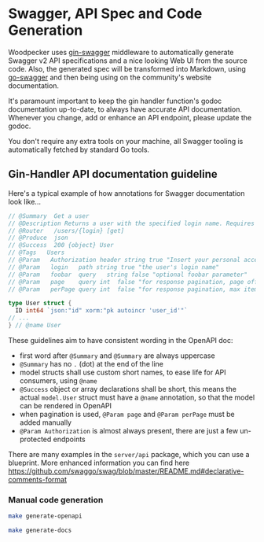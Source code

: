 # Swagger, API Spec and Code Generation

Woodpecker uses [gin-swagger](https://github.com/swaggo/gin-swagger) middleware to automatically
generate Swagger v2 API specifications and a nice looking Web UI from the source code.
Also, the generated spec will be transformed into Markdown, using [go-swagger](https://github.com/go-swagger/go-swagger)
and then being using on the community's website documentation.

It's paramount important to keep the gin handler function's godoc documentation up-to-date,
to always have accurate API documentation.
Whenever you change, add or enhance an API endpoint, please update the godoc.

You don't require any extra tools on your machine, all Swagger tooling is automatically fetched by standard Go tools.

## Gin-Handler API documentation guideline

Here's a typical example of how annotations for Swagger documentation look like...

```go title="server/api/user.go"
// @Summary  Get a user
// @Description Returns a user with the specified login name. Requires admin rights.
// @Router   /users/{login} [get]
// @Produce  json
// @Success  200 {object} User
// @Tags   Users
// @Param   Authorization header string true "Insert your personal access token" default(Bearer <personal access token>)
// @Param   login   path string true "the user's login name"
// @Param   foobar  query   string false "optional foobar parameter"
// @Param   page    query int  false "for response pagination, page offset number" default(1)
// @Param   perPage query int  false "for response pagination, max items per page" default(50)
```

```go title="server/model/user.go"
type User struct {
  ID int64 `json:"id" xorm:"pk autoincr 'user_id'"`
// ...
} // @name User
```

These guidelines aim to have consistent wording in the OpenAPI doc:

- first word after `@Summary` and `@Summary` are always uppercase
- `@Summary` has no `.` (dot) at the end of the line
- model structs shall use custom short names, to ease life for API consumers, using `@name`
- `@Success` object or array declarations shall be short, this means the actual `model.User` struct must have a `@name` annotation, so that the model can be rendered in OpenAPI
- when pagination is used, `@Param page` and `@Param perPage` must be added manually
- `@Param Authorization` is almost always present, there are just a few un-protected endpoints

There are many examples in the `server/api` package, which you can use a blueprint.
More enhanced information you can find here <https://github.com/swaggo/swag/blob/master/README.md#declarative-comments-format>

### Manual code generation

```bash title="generate the server's Go code containing the OpenAPI"
make generate-openapi
```

```bash title="update the Markdown in the ./docs folder"
make generate-docs
```
